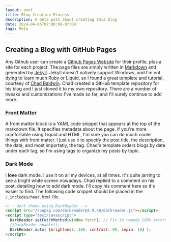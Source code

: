 ```yaml
---
layout: post
title: Blog Creation Process
description: A meta post about creating this blog
date: 2024-04-05T07:00:00-07:00
tags: Meta
---
```


## Creating a Blog with GitHub Pages

Any Github user can create a [Github Pages Website](https://pages.github.com/) for their profile, plus a site for each project. The page files are simply written in [Markdown](https://www.markdownguide.org/getting-started/) and generated by [Jekyll](https://docs.github.com/en/pages/setting-up-a-github-pages-site-with-jekyll/about-github-pages-and-jekyll). Jekyll doesn't natively support Windows, and I'm not dying to learn much Ruby or Liquid, so I found a great template and tutorial, courtesy of [Chad Baldwin](https://chadbaldwin.net/2021/03/14/how-to-build-a-sql-blog.html). Chad created a GitHub template repository for his blog and I just cloned it to my own repository. There are a number of tweaks and customizations I've made so far, and I'll surely continue to add more.

### Front Matter
A front matter block is a YAML code snippet that appears at the top of the markdown file. It specifies metadata about the page. If you're more comfortable using Liquid and HTML, I'm sure you can do much cooler things with front matter. I just use it to specify the post title, the description, the date, and most importatly, the tag. Chad's template orders blogs by date under each tag, so I'm using tags to organize my posts by topic.

### Dark Mode

I **love** dark mode. I use it on all my devices, at all times. It's quite jarring to see a bright white screen nowadays. Chad replied to a comment on his post, detailing how to add dark mode. I'll copy his comment here so it's easier to find. The following code snippet should be placed in the <code class="notranslate">/_includes/head.html</code> file. 
```HTML
<!-- dark theme using DarkReader -->
<script src="//unpkg.com/darkreader@4.9.40/darkreader.js"></script>
<script type="text/javascript">
  DarkReader.setFetchMethod(window.fetch); // Fix to remedy CORS errors in chrome console
  //DarkReader.enable();
  DarkReader.auto( {brightness: 100, contrast: 90, sepia: 10} );
</script>
```